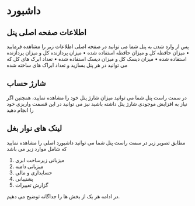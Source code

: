 # داشبورد

## اطلاعات صفحه اصلی پنل
پس از وارد شدن به پنل شما می توانید در صفحه اصلی اطلاعات زیر را مشاهده فرمایید
    • میزان حافظه کل و میزان حافظه استفاده شده
    • میزان پردازنده کل و میزان پردازنده استفاده شده
    • میزان دیسک کل و میزان دیسک استفاده شده
    • تعداد ابرک های کل که می توانید در هر پنل بسازید و تعداد ابراک های ساخته شده


<DarkModeImage
  dark-src="/images/guides/fa/dark/mainPagePanel.png"
  light-src="/images/guides/fa/light/mainPagePanel.png"
  alt="Registration image"
/>


## شارژ حساب

در سمت راست پنل شما می توانید میزان شارژ پنل خود را مشاهده نمایید، همچنین اگر نیاز به افزایش موجودی شارژ پنل داشته باشید نیز می توانید  در این قسمت واریزی خود را انجام دهید

## لینک های نوار بغل

مطابق تصویر زیر در سمت راست پنل شما می توانید داشبورد اصلی را مشاهده نمایید که شامل موارد زیر می باشد

1. میزبانی زیرساخت ابری
2. میزبانی دامنه
3. حسابداری و مالی
4. پشتیبانی
5. گزارش تغییرات

<DarkModeImage
  dark-src="/images/guides/fa/dark/dashboard-sidebar.png"
  light-src="/images/guides/fa/light/dashboard-sidebar.png"
  alt="Registration image"
/>

در ادامه هر یک از بخش ها را جداگانه توضیح می دهیم.
